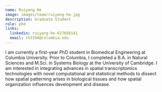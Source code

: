 ```yaml
---
name: Ruiyang He
image: images/team/ruiyang-he.jpg
description: Graduate Student
role: phd
links:
  linkedin: ruiyang-he-62765b141
  email: rh3194@columbia.edu
---
```

 
<!-- Ruiyang completed his M.Sci in Systems Biology with the group with highest distinctions.
He is interested in single-cell technologies for investigating cellular processes at high resolution. His thesis explored 
multi-modal learning approaches combining gene expression, morphology and force inference in the context of mouse development. 
Outside of work, Ruiyang is a keen astronomer. Currently, Ruiyang is a Bioinformatics Analyst at the Dana-Farber Cancer Institute. -->

I am currently a first-year PhD student in Biomedical Engineering at Columbia University. Prior to Columbia,
I completed a B.A. in Natural Sciences and M.Sci. in Systems Biology at the University of Cambridge. I am interested
in integrating advances in spatial transcriptomics technologies with novel computational and statistical methods to
dissect how spatial patterning arises in biological tissues and how spatial organization influences development and
disease.
